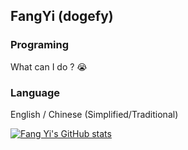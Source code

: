 ## **FangYi (dogefy)**
### Programing
What can I do ? 😭
### Language
English / Chinese (Simplified/Traditional) 

[![Fang Yi's GitHub stats](https://github-readme-stats.vercel.app/api?username=dogefy&show_icons=true&theme=merko)](https://github.com/anuraghazra/github-readme-stats)
<!--
**dogefy/dogefy** is a ✨ _special_ ✨ repository because its `README.md` (this file) appears on your GitHub profile.

Here are some ideas to get you started:

- 🔭 I’m currently working on ...
- 🌱 I’m currently learning ...
- 👯 I’m looking to collaborate on ...
- 🤔 I’m looking for help with ...
- 💬 Ask me about ...
- 📫 How to reach me: ...
- 😄 Pronouns: ...
- ⚡ Fun fact: ...
-->
